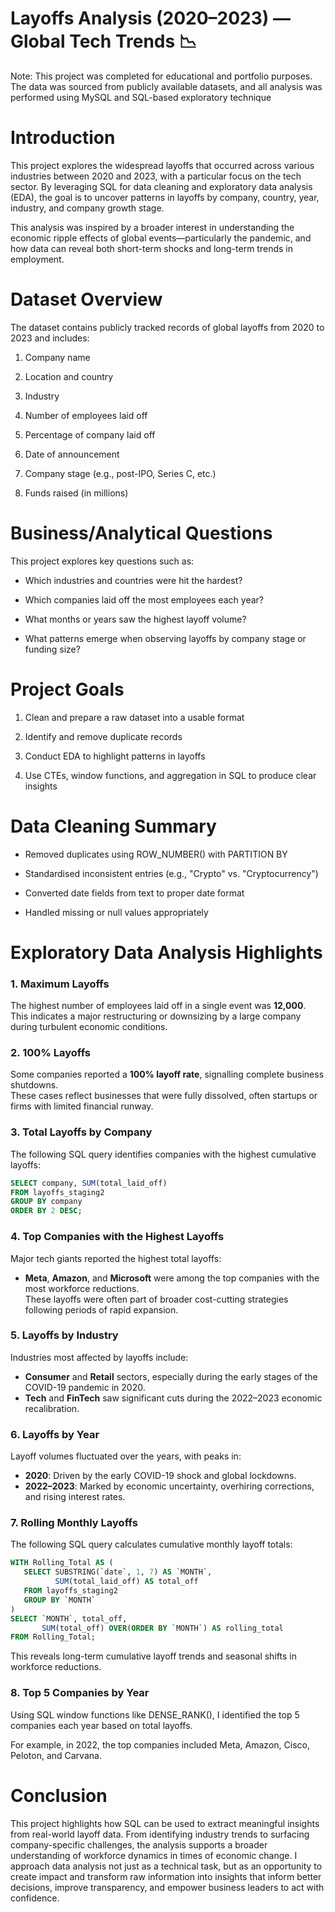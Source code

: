 # **Layoffs Analysis (2020–2023) — Global Tech Trends** 📉 
Note: This project was completed for educational and portfolio purposes. The data was sourced from publicly available datasets, and all analysis was performed using MySQL and SQL-based exploratory technique

# **Introduction**

This project explores the widespread layoffs that occurred across various industries between 2020 and 2023, with a particular focus on the tech sector. By leveraging SQL for data cleaning and exploratory data analysis (EDA), the goal is to uncover patterns in layoffs by company, country, year, industry, and company growth stage.

This analysis was inspired by a broader interest in understanding the economic ripple effects of global events—particularly the pandemic, and how data can reveal both short-term shocks and long-term trends in employment.

# **Dataset Overview**

The dataset contains publicly tracked records of global layoffs from 2020 to 2023 and includes:

1. Company name

2. Location and country

3. Industry

4. Number of employees laid off

5. Percentage of company laid off

6. Date of announcement

7. Company stage (e.g., post-IPO, Series C, etc.)

8. Funds raised (in millions)

# **Business/Analytical Questions**
This project explores key questions such as:

* Which industries and countries were hit the hardest?

* Which companies laid off the most employees each year?

* What months or years saw the highest layoff volume?

* What patterns emerge when observing layoffs by company stage or funding size?

# **Project Goals**
1. Clean and prepare a raw dataset into a usable format

2. Identify and remove duplicate records

3. Conduct EDA to highlight patterns in layoffs

4. Use CTEs, window functions, and aggregation in SQL to produce clear insights

# **Data Cleaning Summary**
* Removed duplicates using ROW_NUMBER() with PARTITION BY

* Standardised inconsistent entries (e.g., "Crypto" vs. "Cryptocurrency")

* Converted date fields from text to proper date format

* Handled missing or null values appropriately

# **Exploratory Data Analysis Highlights**
### 1. Maximum Layoffs  
The highest number of employees laid off in a single event was **12,000**.  
This indicates a major restructuring or downsizing by a large company during turbulent economic conditions.

### 2. 100% Layoffs  
Some companies reported a **100% layoff rate**, signalling complete business shutdowns.  
These cases reflect businesses that were fully dissolved, often startups or firms with limited financial runway.

### 3. Total Layoffs by Company  
The following SQL query identifies companies with the highest cumulative layoffs:

```sql
SELECT company, SUM(total_laid_off)
FROM layoffs_staging2
GROUP BY company
ORDER BY 2 DESC;
```

### 4. Top Companies with the Highest Layoffs  
Major tech giants reported the highest total layoffs:

- **Meta**, **Amazon**, and **Microsoft** were among the top companies with the most workforce reductions.  
These layoffs were often part of broader cost-cutting strategies following periods of rapid expansion.

### 5. Layoffs by Industry  
Industries most affected by layoffs include:

- **Consumer** and **Retail** sectors, especially during the early stages of the COVID-19 pandemic in 2020.  
- **Tech** and **FinTech** saw significant cuts during the 2022–2023 economic recalibration.

### 6. Layoffs by Year  
Layoff volumes fluctuated over the years, with peaks in:

- **2020**: Driven by the early COVID-19 shock and global lockdowns.  
- **2022–2023**: Marked by economic uncertainty, overhiring corrections, and rising interest rates.

### 7. Rolling Monthly Layoffs  

The following SQL query calculates cumulative monthly layoff totals:

```sql
WITH Rolling_Total AS (
   SELECT SUBSTRING(`date`, 1, 7) AS `MONTH`,
          SUM(total_laid_off) AS total_off
   FROM layoffs_staging2
   GROUP BY `MONTH`
)
SELECT `MONTH`, total_off,
       SUM(total_off) OVER(ORDER BY `MONTH`) AS rolling_total
FROM Rolling_Total;
```

This reveals long-term cumulative layoff trends and seasonal shifts in workforce reductions.

### 8. Top 5 Companies by Year
Using SQL window functions like DENSE_RANK(), I identified the top 5 companies each year based on total layoffs.

For example, in 2022, the top companies included Meta, Amazon, Cisco, Peloton, and Carvana.

# **Conclusion**
This project highlights how SQL can be used to extract meaningful insights from real-world layoff data. From identifying industry trends to surfacing company-specific challenges, the analysis supports a broader understanding of workforce dynamics in times of economic change. I approach data analysis not just as a technical task, but as an opportunity to create impact and transform raw information into insights that inform better decisions, improve transparency, and empower business leaders to act with confidence.
